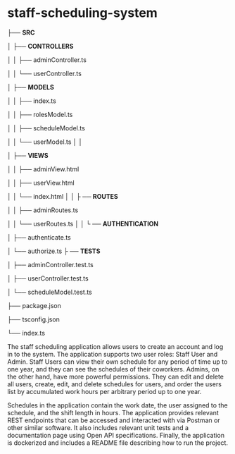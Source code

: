 # staff-scheduling-system

├── **SRC**

│ ├── **CONTROLLERS**

│ │ ├── adminController.ts

│ │ └── userController.ts

│ ├── **MODELS**

│ │ ├── index.ts

│ │ ├── rolesModel.ts

│ │ ├── scheduleModel.ts

│ │ └── userModel.ts
│ │

│ ├── **VIEWS**

│ │ ├── adminView.html

│ │ ├── userView.html

│ │ └── index.html
│
│ ├ ── **ROUTES**

│ │ ├── adminRoutes.ts

│ │ └── userRoutes.ts
│
│ └ ── **AUTHENTICATION**

│     ├── authenticate.ts

│     └── authorize.ts
├ ── **TESTS**

│ ├── adminController.test.ts

│ ├── userController.test.ts

│ └── scheduleModel.test.ts

├── package.json

├── tsconfig.json

└── index.ts



The staff scheduling application allows users to create an account and log in to the system. The application supports two user roles: Staff User and Admin. Staff Users can view their own schedule for any period of time up to one year, and they can see the schedules of their coworkers. Admins, on the other hand, have more powerful permissions. They can edit and delete all users, create, edit, and delete schedules for users, and order the users list by accumulated work hours per arbitrary period up to one year.

Schedules in the application contain the work date, the user assigned to the schedule, and the shift length in hours. The application provides relevant REST endpoints that can be accessed and interacted with via Postman or other similar software. It also includes relevant unit tests and a documentation page using Open API specifications. Finally, the application is dockerized and includes a README file describing how to run the project.
